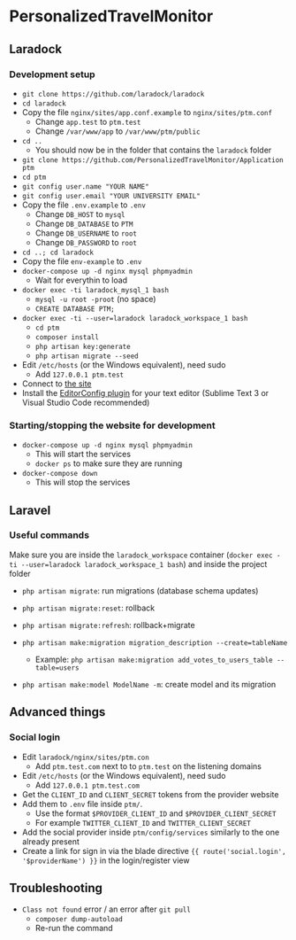 # PersonalizedTravelMonitor

## Laradock

### Development setup

* `git clone https://github.com/laradock/laradock`
* `cd laradock`
* Copy the file `nginx/sites/app.conf.example` to `nginx/sites/ptm.conf`
	* Change `app.test` to `ptm.test`
	* Change `/var/www/app` to `/var/www/ptm/public`
* `cd ..`
	* You should now be in the folder that contains the `laradock` folder
* `git clone https://github.com/PersonalizedTravelMonitor/Application ptm`
*	`cd ptm`
* `git config user.name "YOUR NAME"`
* `git config user.email "YOUR UNIVERSITY EMAIL"`
* Copy the file `.env.example` to `.env`
	* Change `DB_HOST` to `mysql`
	* Change `DB_DATABASE` to `PTM`
	* Change `DB_USERNAME` to `root`
	* Change `DB_PASSWORD` to `root`
* `cd ..; cd laradock`
* Copy the file `env-example` to `.env`
* `docker-compose up -d nginx mysql phpmyadmin`
	* Wait for everythin to load
* `docker exec -ti laradock_mysql_1 bash`
	* `mysql -u root -proot` (no space)
	* `CREATE DATABASE PTM;`
* `docker exec -ti --user=laradock laradock_workspace_1 bash`
	* `cd ptm`
	* `composer install`
	* `php artisan key:generate`
	* `php artisan migrate --seed`
* Edit `/etc/hosts` (or the Windows equivalent), need sudo
	* Add `127.0.0.1 ptm.test`
* Connect to [the site](http://ptm.test)
* Install the [EditorConfig plugin](http://editorconfig.org/#download) for your text editor (Sublime Text 3 or Visual Studio Code recommended)

### Starting/stopping the website for development

* `docker-compose up -d nginx mysql phpmyadmin`
	* This will start the services
	* `docker ps` to make sure they are running
* `docker-compose down`
	* This will stop the services

## Laravel

### Useful commands

Make sure you are inside the `laradock_workspace` container (`docker exec -ti --user=laradock laradock_workspace_1 bash`) and inside the project folder

* `php artisan migrate`: run migrations (database schema updates)
* `php artisan migrate:reset`: rollback
* `php artisan migrate:refresh`: rollback+migrate

* `php artisan make:migration migration_description --create=tableName`
	* Example: `php artisan make:migration add_votes_to_users_table --table=users`

* `php artisan make:model ModelName -m`: create model and its migration

## Advanced things

### Social login

* Edit `laradock/nginx/sites/ptm.con`
	* Add `ptm.test.com` next to to `ptm.test` on the listening domains
* Edit `/etc/hosts` (or the Windows equivalent), need sudo
	* Add `127.0.0.1 ptm.test.com`
* Get the `CLIENT_ID` and `CLIENT_SECRET` tokens from the provider website
* Add them to `.env` file inside `ptm/`.
	* Use the format `$PROVIDER_CLIENT_ID` and `$PROVIDER_CLIENT_SECRET`
	* For example `TWITTER_CLIENT_ID` and `TWITTER_CLIENT_SECRET`
* Add the social provider inside `ptm/config/services` similarly to the one already present
* Create a link for sign in via the blade directive `{{ route('social.login', '$providerName') }}` in the login/register view

## Troubleshooting

* `Class not found` error / an error after `git pull`
	* `composer dump-autoload`
	* Re-run the command

